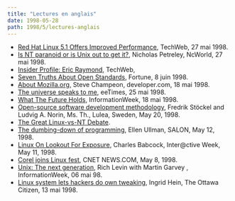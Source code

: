 ```yaml
---
title: "Lectures en anglais"
date: 1998-05-28
path: 1998/5/lectures-anglais
---
```


<UL>

<LI><A HREF="http://www.techweb.com/wire/story/TWB19980527S0009">Red Hat Linux 5.1 Offers Improved Performance</A>,
TechWeb, 27 mai 1998.
<LI><A HREF="http://www.ncworldmag.com/ncworld/ncw-05-1998/ncw-05-nextten.html">Is NT paranoid or is Unix out to get it?</A>, Nicholas Petreley,
NcWorld, 27 mai 1998.
<LI><A HREF="http://www.techweb.com/internet/profile/eraymond/profile">Insider Profile: Eric Raymond</A>, TechWeb,
<LI><A HREF="http://www.pathfinder.com/fortune/digitalwatch/0608fil3.html">Seven Truths About Open Standards</A>, Fortune, 8 juin 1998.
<LI><A HREF="http://www.developer.com/journal/techfocus/051898_mozilla.html">About Mozilla.org</A>, Steve Champeon, developer.com, 18 mai 1998.
<LI><A HREF="http://www.techweb.com/se/directlink.cgi?EET19980525S0067">The universe speaks to me</A>, eeTimes, 25 mai 1998.
<LI><A HREF="http://www.techweb.com/se/directlink.cgi?IWK19980518S0002">What The Future Holds</A>, InformationWeek, 18 mai 1998.
<LI><A HREF="http://www.ludd.luth.se/users/no/mssc_abstract.html">Open-source software development methodology</A>, Fredrik Stöckel and
Ludvig A. Norin, Ms. Th., Lulea, Sweden, May 20, 1998.
<LI><A HREF="http://www.jimmo.com/Debate/">The Great Linux-vs-NT Debate</A>.
<LI><A HREF="http://www.salonmagazine.com/21st/feature/1998/05/cov_12feature.html">The dumbing-down of programming</A>, Ellen Ullman, SALON, May 12, 1998.
<LI><A HREF="http://www.zdnet.com/intweek/printhigh/51198/nt511.html">Linux On Lookout For Exposure</A>, Charles Babcock, Inter@ctive Week,
May 11, 1998.
<LI><A HREF="http://www.news.com/News/Item/0,4,21929,00.html">Corel joins Linux fest</A>, CNET NEWS.COM, May 8, 1998.
<LI><A HREF="http://www.techweb.com/wire/story/TWB19980506S0017">Unix: The next generation</A>, Rich Levin with Martin Garvey ,
InformationWeek, 06 mai 98.
<LI><A HREF="http://www.ottawacitizen.com:80/hightech/980513/1707181.html">Linux system lets hackers do own tweaking</A>, Ingrid Hein,
The Ottawa Citizen, 13 mai 1998.
</UL>


